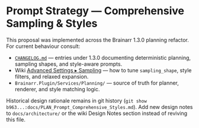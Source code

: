 # Prompt Strategy — Comprehensive Sampling & Styles

This proposal was implemented across the Brainarr 1.3.0 planning refactor. For current behaviour consult:

- [`CHANGELOG.md`](../CHANGELOG.md) — entries under 1.3.0 documenting deterministic planning, sampling shapes, and style-aware prompts.
- Wiki [Advanced Settings ▸ Sampling](https://github.com/RicherTunes/Brainarr/wiki/Advanced-Settings#sampling) — how to tune `sampling_shape`, style filters, and relaxed expansion.
- `Brainarr.Plugin/Services/Planning/` — source of truth for planner, renderer, and style matching logic.

Historical design rationale remains in git history (`git show b963...:docs/PLAN_Prompt_Comprehensive_Styles.md`). Add new design notes to `docs/architecture/` or the wiki Design Notes section instead of reviving this file.

